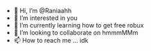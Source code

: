 - 👋 Hi, I’m @Raniaahh
- 👀 I’m interested in you
- 🌱 I’m currently learning how to get free robux
- 💞️ I’m looking to collaborate on hmmmMMm 
- 📫 How to reach me ... idk
<!---
Raniaahh/Raniaahh is a ✨ special ✨ repository because its `README.md` (this file) appears on your GitHub profile.
You can click the Preview link to take a look at your changes.
--->
